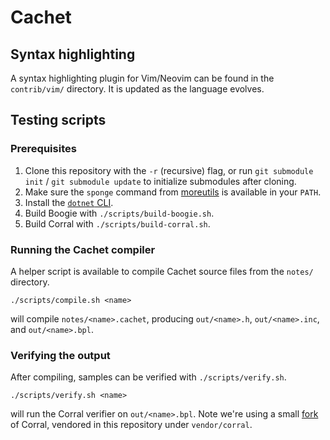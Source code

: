 # Cachet

## Syntax highlighting

A syntax highlighting plugin for Vim/Neovim can be found in the `contrib/vim/` directory. It is
updated as the language evolves.

## Testing scripts

### Prerequisites

1. Clone this repository with the `-r` (recursive) flag, or run `git submodule init` / `git
   submodule update` to initialize submodules after cloning.
2. Make sure the `sponge` command from [moreutils](https://joeyh.name/code/moreutils/) is
   available in your `PATH`.
3. Install the [`dotnet` CLI](https://docs.microsoft.com/en-us/dotnet/core/tools/).
4. Build Boogie with `./scripts/build-boogie.sh`.
5. Build Corral with `./scripts/build-corral.sh`.

### Running the Cachet compiler

A helper script is available to compile Cachet source files from the `notes/` directory.

```
./scripts/compile.sh <name>
```

will compile `notes/<name>.cachet`, producing `out/<name>.h`, `out/<name>.inc`, and
`out/<name>.bpl`.

### Verifying the output

After compiling, samples can be verified with `./scripts/verify.sh`.

```
./scripts/verify.sh <name>
```

will run the Corral verifier on `out/<name>.bpl`. Note we're using a small
[fork](https://github.com/PLSysSec/corral/tree/cachet) of Corral, vendored in this repository under
`vendor/corral`.
